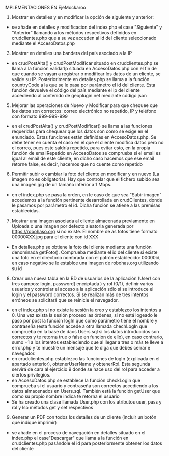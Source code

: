 IMPLEMENTACIONES EN EjeMockaroo

1) Mostrar en detalles y en modificar la opción de siguiente y anterior:
  - se añade en detalles y modificacion del index.php el case "Siguiente"  y "Anterior" llamando a los métodos respectivos definidos en crudclientes.php que a su vez acceden al id del cliente seleccionado mediante el AccesoDatos.php

3) Mostrar en detalles una bandera del país asociado a la IP
  - en crudPostAlta() y crudPostModificar situado en crudclientes.php se llama a la función validarIp situada en AccesoDatos.php con el fin de que cuando se vayan a registrar o modificar los datos de un cliente, se valide su IP. Posteriorimente en detalles.php se llama a la función countryCode a la que se le pasa por parámetro el id del cliente. Esta función devuelve el código del país mediante el ip del cliente accediendo al contenido de geoplugin.net mediante código json

5) Mejorar las operaciones de Nuevo y Modificar para que chequee que los datos son correctos: correo electrónico no repetido, IP y teléfono con formato 999-999-999
- en el crudPostAlta() y crudPostModificar() se llama a las funciones requeridas para chequear que los datos son como se exige en el enunciado. Estas funciones están definidas en AccesoDatos.php. Se debe tener en cuenta el caso en el que el cliente modifica datos pero no el correo, pues este saldría repetido, para evitar esto, en la propia función de emailRepetido en AccesoDatos se comprueba si el email es igual al email de este cliente, en dicho caso hacemos que ese email retorne false, es decir, hacemos que no cuente como repetido


6) Permitir subir o cambiar la foto del cliente en modificar y en nuevo (La imagen no es obligatoria). Hay que controlar que el fichero subido sea una imagen jpg de un tamaño inferior a 1 Mbps.
  - en el index.php se pasa la orden, en le caso de que sea "Subir imagen" accedemos a la función pertinente desarrollada en crudClientes, donde le pasamos por parámetro el id. Dicha función se atiene a las premisas establecidas.

7) Mostrar una imagen asociada al cliente almacenada previamente en Uploads o una imagen por defecto aleatoria generada por https://robohaso.org si no existe. El nombre de as fotos tiene formato 00000XXX.jpg para el cliente con id XXX
  - En detalles.php se obtiene la foto del cliente mediante una función denominada getFoto(). Comprueba mediante el id del cliente si existe una foto en el directorio nombrada con el patrón establecido: 00000id, en caso negativo se le establce una imagen de robohas.org utilizando su id
  
 8) Crear una nueva tabla en la BD de usuarios de la aplicación (User) con tres campos: login, password( encriptada ) y rol (0/1), definir varios usuarios y controlar el acceso a la aplicación sólo si se introduce el login y el password correctos. Si se realizan más de tres intentos erróneos se solicitará que se reinicie el navegador.
  - en el index.php si no existe la sesión la creo y establezco los intentos a 0. Una vez exista la sesión proceso las órdenes, si no está logeado le paso por post la función logIn que como parámetro tiene el nombre y contraseña (esta función accede a otra llamada chechLogIn que comprueba en la base de daos Users.sql si los datos introducidos son correctos y te retorna true o false en funcion de ello), en caso contrario, sumo +1 a los intentos estableciendo que al llegar a tres o más te lleve a error.php y te muestre un mensaje que te diga que debes cerrar e navegador.
  - en crudclientes.php establezco las funciones de logIn (explicada en el apartado anterior), obtenerUserName y obtenerRol. Esta segunda servirá de cara al ejercicio 9 donde se hace uso del rol para acceder a ciertos privilegios.
  - en AccesoDatos.php se establece la función checkLogin que comprueba si el usuario y contraseña son correctos accediendo a los datos almacenados en Users.sql. También está la función getUser que como su propio nombre indica te retorna el usuario
  - Se ha creado una clase llamada User.php con los atributos user, pass y rol y lso métodos get y set respectivos

9) Generar un PDF con todos los detalles de un cliente (incluir un botón que indique imprimir)
  - se añade en el proceso de navegación en detalles situado en el index.php el case"Descargar" que llama a la función en crudclientes.php pasándole el id para posteriormente obtener los datos del cliente

